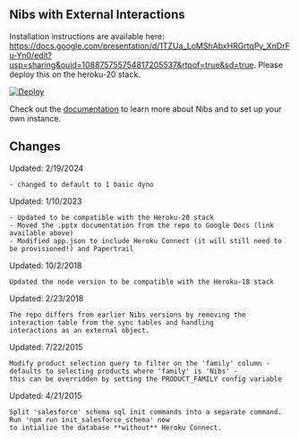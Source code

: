 ## Nibs with External Interactions

Installation instructions are available here: https://docs.google.com/presentation/d/1TZUa_LoMShAbxHRGrtqPy_XnDrFu-Yn0/edit?usp=sharing&ouid=108875755754817205537&rtpof=true&sd=true. Please deploy this on the heroku-20 stack.

[![Deploy](https://www.herokucdn.com/deploy/button.png)](https://heroku.com/deploy?template=https://github.com/danmehlmanheroku/nibsWithOData.git)

Check out the [documentation](http://heroku.github.io/nibs) to learn more about Nibs and to set up your own instance.

## Changes

Updated: 2/19/2024

    - changed to default to 1 basic dyno
    
Updated: 1/10/2023

    - Updated to be compatible with the Heroku-20 stack
    - Moved the .pptx documentation from the repo to Google Docs (link available above)
    - Modified app.json to include Heroku Connect (it will still need to be provisioned!) and Papertrail

Updated: 10/2/2018
    
    Updated the node version to be compatible with the Heroku-18 stack

Updated: 2/23/2018

    The repo differs from earlier Nibs versions by removing the interaction table from the sync tables and handling
    interactions as an external object.
    
Updated: 7/22/2015

    Modify product selection query to filter on the 'family' column - defaults to selecting products where 'family' is 'Nibs' - 
    this can be overridden by setting the PRODUCT_FAMILY config variable
    
Updated: 4/21/2015

    Split 'salesforce' schema sql init commands into a separate command. Run 'npm run init_salesforce_schema' now
    to intialize the database **without** Heroku Connect.
